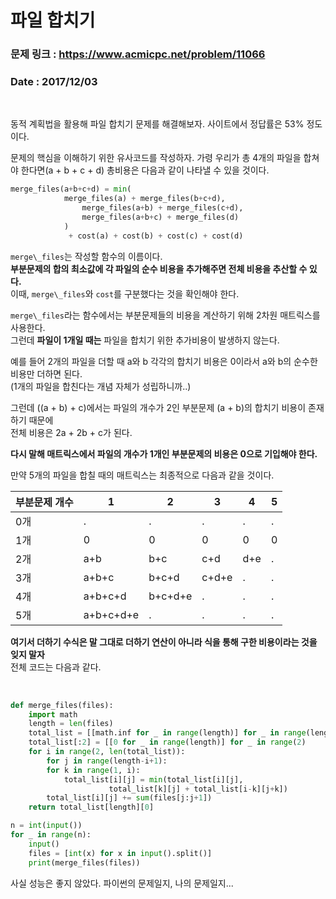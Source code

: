 # 파일 합치기

### 문제 링크 : https://www.acmicpc.net/problem/11066
### Date : 2017/12/03

<br>

동적 계획법을 활용해 파일 합치기 문제를 해결해보자. 사이트에서 정답률은 53% 정도이다. 

문제의 핵심을 이해하기 위한 유사코드를 작성하자.
가령 우리가 총 4개의 파일을 합쳐야 한다면(a + b + c + d) 총비용은 다음과 같이 나타낼 수 있을 것이다.  

```python
merge_files(a+b+c+d) = min( 
			merge_files(a) + merge_files(b+c+d),
		     	merge_files(a+b) + merge_files(c+d),
		     	merge_files(a+b+c) + merge_files(d)
			)
		     + cost(a) + cost(b) + cost(c) + cost(d)
```

`merge\_files`는 작성할 함수의 이름이다.  
**부분문제의 합의 최소값에 각 파일의 순수 비용을 추가해주면 전체 비용을 추산할 수 있다.**  
이때, `merge\_files`와 `cost`를 구분했다는 것을 확인해야 한다.  

`merge\_files`라는 함수에서는 부분문제들의 비용을 계산하기 위해 2차원 매트릭스를 사용한다.    
그런데 **파일이 1개일 때는** 파일을 합치기 위한 추가비용이 발생하지 않는다.  

예를 들어 2개의 파일을 더할 때 a와 b 각각의 합치기 비용은 0이라서 a와 b의 순수한 비용만 더하면 된다.  
(1개의 파일을 합친다는 개념 자체가 성립하니까..)  

그런데 ((a + b) + c)에서는 파일의 개수가 2인 부분문제 (a + b)의 합치기 비용이 존재하기 때문에  
전체 비용은 2a + 2b + c가 된다.  

**다시 말해 매트릭스에서 파일의 개수가 1개인 부분문제의 비용은 0으로 기입해야 한다.**


만약 5개의 파일을 합칠 때의 매트릭스는 최종적으로 다음과 같을 것이다.


부분문제 개수 | 1  | 2  | 3 | 4 | 5
-------|-------|-------|--------|--------|-------
0개 | . | . | . | . | .
1개 | 0 | 0 | 0 | 0 | 0
2개 | a+b | b+c | c+d | d+e | .
3개 | a+b+c | b+c+d | c+d+e | . | .
4개 | a+b+c+d | b+c+d+e | . | . | .
5개 | a+b+c+d+e | . | . | . | .


**여기서 더하기 수식은 말 그대로 더하기 연산이 아니라 식을 통해 구한 비용이라는 것을 잊지 말자**  
전체 코드는 다음과 같다.

<br>


```python
def merge_files(files):
    import math
    length = len(files)
    total_list = [[math.inf for _ in range(length)] for _ in range(length+1)]
    total_list[:2] = [[0 for _ in range(length)] for _ in range(2)
    for i in range(2, len(total_list)):
        for j in range(length-i+1):
	    for k in range(1, i):
	        total_list[i][j] = min(total_list[i][j],
				      total_list[k][j] + total_list[i-k][j+k])
	    total_list[i][j] += sum(files[j:j+1])
    return total_list[length][0]

n = int(input())
for _ in range(n):
    input()
    files = [int(x) for x in input().split()]
    print(merge_files(files))
```

사실 성능은 좋지 않았다. 파이썬의 문제일지, 나의 문제일지...
